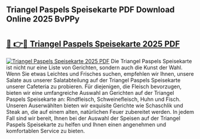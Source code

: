 ## Triangel Paspels Speisekarte PDF Download Online 2025 BvPPy

# <h2><a href="http://gc75n1v.nevu.top/?p=Triangel+Paspels+Speisekarte">🔗 👉🔴 Triangel Paspels Speisekarte 2025 PDF</a></h2>

[![Triangel Paspels Speisekarte 2025 PDF](https://i.imgur.com/dBaPXMq.png)](http://gc75n1v.nevu.top/?p=Triangel+Paspels+Speisekarte)
Die Triangel Paspels Speisekarte ist nicht nur eine Liste von Gerichten, sondern auch die Kunst der Wahl. Wenn Sie etwas Leichtes und Frisches suchen, empfehlen wir Ihnen, unsere Salate aus unserer Salatabteilung auf der Triangel Paspels Speisekarte unserer Cafeteria zu probieren. Für diejenigen, die Fleisch bevorzugen, bieten wir eine umfangreiche Auswahl an Gerichten auf der Triangel Paspels Speisekarte an: Rindfleisch, Schweinefleisch, Huhn und Fisch. Unseren Auserwählten bieten wir exquisite Gerichte wie Schaschlik und Steak an, die auf einem alten, natürlichen Feuer zubereitet werden. In jedem Fall sind wir bereit, Ihnen bei der Auswahl der Speisen auf der Triangel Paspels Speisekarte zu helfen und Ihnen einen angenehmen und komfortablen Service zu bieten.
